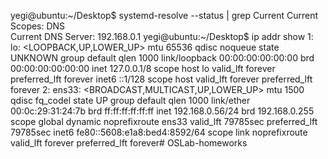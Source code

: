 yegi@ubuntu:~/Desktop$ systemd-resolve --status | grep Current
      Current Scopes: DNS        
  Current DNS Server: 192.168.0.1
yegi@ubuntu:~/Desktop$ ip addr show
1: lo: <LOOPBACK,UP,LOWER_UP> mtu 65536 qdisc noqueue state UNKNOWN group default qlen 1000
    link/loopback 00:00:00:00:00:00 brd 00:00:00:00:00:00
    inet 127.0.0.1/8 scope host lo
       valid_lft forever preferred_lft forever
    inet6 ::1/128 scope host 
       valid_lft forever preferred_lft forever
2: ens33: <BROADCAST,MULTICAST,UP,LOWER_UP> mtu 1500 qdisc fq_codel state UP group default qlen 1000
    link/ether 00:0c:29:31:24:7b brd ff:ff:ff:ff:ff:ff
    inet 192.168.0.56/24 brd 192.168.0.255 scope global dynamic noprefixroute ens33
       valid_lft 79785sec preferred_lft 79785sec
    inet6 fe80::5608:e1a8:bed4:8592/64 scope link noprefixroute 
       valid_lft forever preferred_lft forever# OSLab-homeworks
